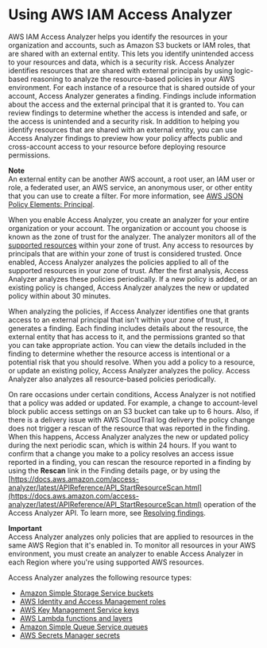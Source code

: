 # Using AWS IAM Access Analyzer<a name="what-is-access-analyzer"></a>

AWS IAM Access Analyzer helps you identify the resources in your organization and accounts, such as Amazon S3 buckets or IAM roles, that are shared with an external entity\. This lets you identify unintended access to your resources and data, which is a security risk\. Access Analyzer identifies resources that are shared with external principals by using logic\-based reasoning to analyze the resource\-based policies in your AWS environment\. For each instance of a resource that is shared outside of your account, Access Analyzer generates a finding\. Findings include information about the access and the external principal that it is granted to\. You can review findings to determine whether the access is intended and safe, or the access is unintended and a security risk\. In addition to helping you identify resources that are shared with an external entity, you can use Access Analyzer findings to preview how your policy affects public and cross\-account access to your resource before deploying resource permissions\. 

**Note**  
An external entity can be another AWS account, a root user, an IAM user or role, a federated user, an AWS service, an anonymous user, or other entity that you can use to create a filter\. For more information, see [AWS JSON Policy Elements: Principal](https://docs.aws.amazon.com/IAM/latest/UserGuide/reference_policies_elements_principal.html)\.

When you enable Access Analyzer, you create an analyzer for your entire organization or your account\. The organization or account you choose is known as the zone of trust for the analyzer\. The analyzer monitors all of the [supported resources](access-analyzer-resources.md) within your zone of trust\. Any access to resources by principals that are within your zone of trust is considered trusted\. Once enabled, Access Analyzer analyzes the policies applied to all of the supported resources in your zone of trust\. After the first analysis, Access Analyzer analyzes these policies periodically\. If a new policy is added, or an existing policy is changed, Access Analyzer analyzes the new or updated policy within about 30 minutes\.

When analyzing the policies, if Access Analyzer identifies one that grants access to an external principal that isn't within your zone of trust, it generates a finding\. Each finding includes details about the resource, the external entity that has access to it, and the permissions granted so that you can take appropriate action\. You can view the details included in the finding to determine whether the resource access is intentional or a potential risk that you should resolve\. When you add a policy to a resource, or update an existing policy, Access Analyzer analyzes the policy\. Access Analyzer also analyzes all resource\-based policies periodically\.

On rare occasions under certain conditions, Access Analyzer is not notified that a policy was added or updated\. For example, a change to account\-level block public access settings on an S3 bucket can take up to 6 hours\. Also, if there is a delivery issue with AWS CloudTrail log delivery the policy change does not trigger a rescan of the resource that was reported in the finding\. When this happens, Access Analyzer analyzes the new or updated policy during the next periodic scan, which is within 24 hours\. If you want to confirm that a change you make to a policy resolves an access issue reported in a finding, you can rescan the resource reported in a finding by using the **Rescan** link in the Finding details page, or by using the [https://docs.aws.amazon.com/access-analyzer/latest/APIReference/API_StartResourceScan.html](https://docs.aws.amazon.com/access-analyzer/latest/APIReference/API_StartResourceScan.html) operation of the Access Analyzer API\. To learn more, see [Resolving findings](access-analyzer-findings-remediate.md)\.

**Important**  
Access Analyzer analyzes only policies that are applied to resources in the same AWS Region that it's enabled in\. To monitor all resources in your AWS environment, you must create an analyzer to enable Access Analyzer in each Region where you're using supported AWS resources\.

Access Analyzer analyzes the following resource types:
+ [Amazon Simple Storage Service buckets](access-analyzer-resources.md#access-analyzer-s3)
+ [AWS Identity and Access Management roles](access-analyzer-resources.md#access-analyzer-iam-role)
+ [AWS Key Management Service keys](access-analyzer-resources.md#access-analyzer-kms-key)
+ [AWS Lambda functions and layers](access-analyzer-resources.md#access-analyzer-lambda)
+ [Amazon Simple Queue Service queues](access-analyzer-resources.md#access-analyzer-sqs)
+ [AWS Secrets Manager secrets](access-analyzer-resources.md#access-analyzer-secrets-manager)